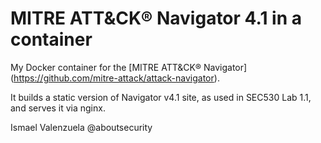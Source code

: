 # MITRE ATT&CK® Navigator 4.1 in a container

My Docker container for the [MITRE ATT&CK® Navigator] (https://github.com/mitre-attack/attack-navigator). 

It builds a static version of Navigator v4.1 site, as used in SEC530 Lab 1.1, and serves it via nginx.

Ismael Valenzuela
@aboutsecurity
